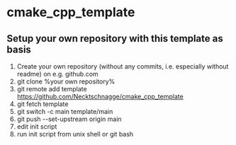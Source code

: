 # cmake_cpp_template

## Setup your own repository with this template as basis


1. Create your own repository (without any commits, i.e. especially without readme) on e.g. github.com
2. git clone %your own repository%
3. git remote add template https://github.com/Necktschnagge/cmake_cpp_template
4. git fetch template
5. git switch -c main template/main
6. git push --set-upstream origin main
7. edit init script
8. run init script from unix shell or git bash
